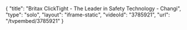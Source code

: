 {
    "title": "Britax ClickTight - The Leader in Safety Technology - Changi",
    "type": "solo",
    "layout": "iframe-static",
    "videoId": "3785921",
    "url": "\/tvpembed\/3785921"
}